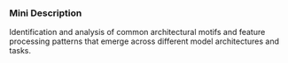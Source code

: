 ### Mini Description

Identification and analysis of common architectural motifs and feature processing patterns that emerge across different model architectures and tasks.
